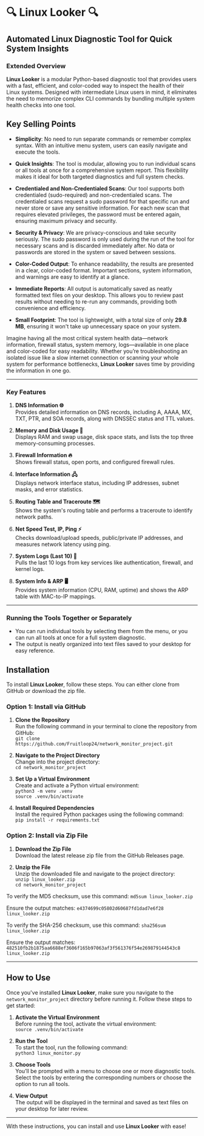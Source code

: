 # 🔍 **Linux Looker** 🔍
## Automated Linux Diagnostic Tool for Quick System Insights

### **Extended Overview**

**Linux Looker** is a modular Python-based diagnostic tool that provides users with a fast, efficient, and color-coded way to inspect the health of their Linux systems. Designed with intermediate Linux users in mind, it eliminates the need to memorize complex CLI commands by bundling multiple system health checks into one tool.

## **Key Selling Points**

- **Simplicity**: No need to run separate commands or remember complex syntax. With an intuitive menu system, users can easily navigate and execute the tools.

- **Quick Insights**: The tool is modular, allowing you to run individual scans or all tools at once for a comprehensive system report. This flexibility makes it ideal for both targeted diagnostics and full system checks.

- **Credentialed and Non-Credentialed Scans**: Our tool supports both credentialed (sudo-required) and non-credentialed scans. The credentialed scans request a sudo password for that specific run and never store or save any sensitive information. For each new scan that requires elevated privileges, the password must be entered again, ensuring maximum privacy and security.

- **Security & Privacy**: We are privacy-conscious and take security seriously. The sudo password is only used during the run of the tool for necessary scans and is discarded immediately after. No data or passwords are stored in the system or saved between sessions.

- **Color-Coded Output**: To enhance readability, the results are presented in a clear, color-coded format. Important sections, system information, and warnings are easy to identify at a glance.

- **Immediate Reports**: All output is automatically saved as neatly formatted text files on your desktop. This allows you to review past results without needing to re-run any commands, providing both convenience and efficiency.

- **Small Footprint**: The tool is lightweight, with a total size of only **29.8 MB**, ensuring it won't take up unnecessary space on your system.

Imagine having all the most critical system health data—network information, firewall status, system memory, logs—available in one place and color-coded for easy readability. Whether you’re troubleshooting an isolated issue like a slow internet connection or scanning your whole system for performance bottlenecks, **Linux Looker** saves time by providing the information in one go.

---

### **Key Features**

1. **DNS Information 🌐**  
   Provides detailed information on DNS records, including A, AAAA, MX, TXT, PTR, and SOA records, along with DNSSEC status and TTL values.

2. **Memory and Disk Usage 💾**  
   Displays RAM and swap usage, disk space stats, and lists the top three memory-consuming processes.

3. **Firewall Information 🔥**  
   Shows firewall status, open ports, and configured firewall rules.

4. **Interface Information 🖧**  
   Displays network interface status, including IP addresses, subnet masks, and error statistics.

5. **Routing Table and Traceroute 🗺**  
   Shows the system's routing table and performs a traceroute to identify network paths.

6. **Net Speed Test, IP, Ping ⚡**  
   Checks download/upload speeds, public/private IP addresses, and measures network latency using ping.

7. **System Logs (Last 10) 📜**  
   Pulls the last 10 logs from key services like authentication, firewall, and kernel logs.

8. **System Info & ARP 🖥️**  
   Provides system information (CPU, RAM, uptime) and shows the ARP table with MAC-to-IP mappings.

---

### **Running the Tools Together or Separately**

- You can run individual tools by selecting them from the menu, or you can run all tools at once for a full system diagnostic.
- The output is neatly organized into text files saved to your desktop for easy reference.

## Installation

To install **Linux Looker**, follow these steps. You can either clone from GitHub or download the zip file.

### Option 1: Install via GitHub

1. **Clone the Repository**  
   Run the following command in your terminal to clone the repository from GitHub:  
   `git clone https://github.com/Fruitloop24/network_monitor_project.git`

2. **Navigate to the Project Directory**  
   Change into the project directory:  
   `cd network_monitor_project`

3. **Set Up a Virtual Environment**  
   Create and activate a Python virtual environment:  
   `python3 -m venv .venv`  
   `source .venv/bin/activate`

4. **Install Required Dependencies**  
   Install the required Python packages using the following command:  
   `pip install -r requirements.txt`

### Option 2: Install via Zip File

1. **Download the Zip File**  
   Download the latest release zip file from the GitHub Releases page.

2. **Unzip the File**  
   Unzip the downloaded file and navigate to the project directory:  
   `unzip linux_looker.zip`  
   `cd network_monitor_project`


To verify the MD5 checksum, use this command:
`md5sum linux_looker.zip`

Ensure the output matches:
`e4374699c05802d60687fd1dad7e6f28 linux_looker.zip`

To verify the SHA-256 checksum, use this command:
`sha256sum linux_looker.zip`

Ensure the output matches:
`482510fb2b1875aa6688ef3606f165b97063af3f561376f54e269879144543c8 linux_looker.zip`

---

## How to Use

Once you've installed **Linux Looker**, make sure you navigate to the `network_monitor_project` directory before running it. Follow these steps to get started:

1. **Activate the Virtual Environment**  
   Before running the tool, activate the virtual environment:  
   `source .venv/bin/activate`

2. **Run the Tool**  
   To start the tool, run the following command:  
   `python3 linux_monitor.py`

3. **Choose Tools**  
   You’ll be prompted with a menu to choose one or more diagnostic tools.  
   Select the tools by entering the corresponding numbers or choose the option to run all tools.
   
4. **View Output**  
   The output will be displayed in the terminal and saved as text files on your desktop for later review.

---

With these instructions, you can install and use **Linux Looker** with ease!
